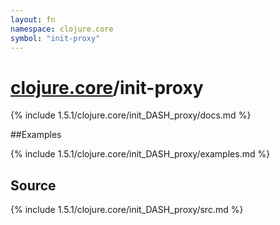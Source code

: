 ```yaml
---
layout: fn
namespace: clojure.core
symbol: "init-proxy"
---
```


# [clojure.core](../)/init-proxy

{% include 1.5.1/clojure.core/init_DASH_proxy/docs.md %}

##Examples

{% include 1.5.1/clojure.core/init_DASH_proxy/examples.md %}
## Source
{% include 1.5.1/clojure.core/init_DASH_proxy/src.md %}

